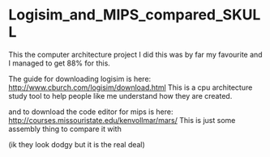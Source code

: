 # Logisim_and_MIPS_compared_SKULL
This the computer architecture project I did this was by far my favourite and I managed to get 88% for this.

The guide for downloading logisim is here: http://www.cburch.com/logisim/download.html
This is a cpu architecture study tool to help people like me understand how they are created.

and to download the code editor for mips is here: http://courses.missouristate.edu/kenvollmar/mars/
This is just some assembly thing to compare it with

(ik they look dodgy but it is the real deal)

